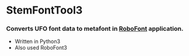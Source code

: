# StemFontTool3
### Converts UFO font data to metafont in [RoboFont](https://robofont.com) application.
* Written in Python3
* Also used RoboFont3
